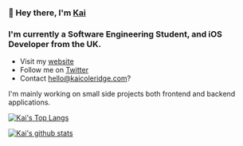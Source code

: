 ### 👋 Hey there, I'm [Kai](https://kaicoleridge.com)

### I'm currently a Software Engineering Student, and iOS Developer from the UK.
- Visit my [website](https://kaicoleridge.com)
- Follow me on [Twitter](https://twitter.com/kaicoleridge)
- Contact hello@kaicoleridge.com?

I'm mainly working on small side projects both frontend and backend applications.

[![Kai's Top Langs](https://github-readme-stats.vercel.app/api/top-langs/?username=kaicoleridge&layout=compact)](https://github.com/anuraghazra/github-readme-stats)

[![Kai's github stats](https://github-readme-stats.vercel.app/api?username=kaicoleridge)](https://github.com/anuraghazra/github-readme-stats)


